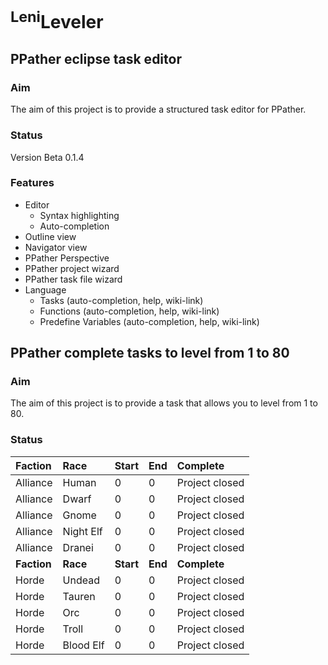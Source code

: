 # <sup>Leni</sup>Leveler #

## PPather eclipse task editor ##
### Aim ###
The aim of this project is to provide a structured task editor for PPather.

### Status ###
Version Beta 0.1.4

### Features ###
  * Editor
    * Syntax highlighting
    * Auto-completion
  * Outline view
  * Navigator view
  * PPather Perspective
  * PPather project wizard
  * PPather task file wizard
  * Language
    * Tasks (auto-completion, help, wiki-link)
    * Functions (auto-completion, help, wiki-link)
    * Predefine Variables (auto-completion, help, wiki-link)




## PPather complete tasks to level from 1 to 80 ##
### Aim ###
The aim of this project is to provide a task that allows you to level from 1 to 80.

### Status ###
| **Faction** | **Race** | **Start** | **End** | **Complete** |
|:------------|:---------|:----------|:--------|:-------------|
| Alliance    | Human    | 0         | 0       | Project closed |
| Alliance    | Dwarf    | 0         | 0       | Project closed |
| Alliance    | Gnome    | 0         | 0       | Project closed |
| Alliance    | Night Elf | 0         | 0       | Project closed |
| Alliance    | Dranei   | 0         | 0       | Project closed |
| **Faction** | **Race** | **Start** | **End** | **Complete** |
| Horde       | Undead   | 0         | 0       | Project closed |
| Horde       | Tauren   | 0         | 0       | Project closed |
| Horde       | Orc      | 0         | 0       | Project closed |
| Horde       | Troll    | 0         | 0       | Project closed |
| Horde       | Blood Elf | 0         | 0       | Project closed |


